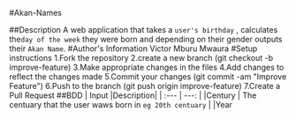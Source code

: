 #Akan-Names

##Description
A web application that takes a ``user's birthday`` , calculates the`` day of the week `` they were born and depending on their gender outputs their ``Akan Name``.
#Author's Information 
Victor Mburu Mwaura
#Setup instructions 
1.Fork the repository
2.create a new branch (git checkout -b improve-feature)
3.Make appropriate changes in the files
4.Add changes to reflect the changes made
5.Commit your changes (git commit -am "Improve Feature")
6.Push to the branch (git push origin improve-feature)
7.Create a Pull Request
##BDD
|  Input |Description|
|  :---       |     ---:    |
|Century    |   The centuary that the user waws born in  ``eg 20th centuary``   |
|Year